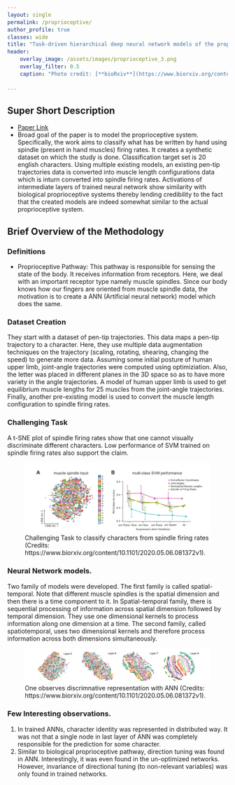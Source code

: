 ```yaml
---
layout: single
permalink: /proprioceptive/
author_profile: true
classes: wide
title: "Task-driven hierarchical deep neural network models of the proprioceptive pathway"
header:
    overlay_image: /assets/images/proprioceptive_3.png
    overlay_filter: 0.5
    caption: "Photo credit: [**bioRxiv**](https://www.biorxiv.org/content/10.1101/2020.05.06.081372v1)"

---
```


## Super Short Description
* [Paper Link](https://www.biorxiv.org/content/10.1101/2020.05.06.081372v1)
*  Broad goal of the paper is to model the proprioceptive system. Specifically, the work aims to classify what has be written by hand using spindle (present in hand muscles) firing rates. It creates a synthetic dataset on which the study is done.  Classification target set is 20 english characters. Using multiple existing models, an existing pen-tip trajectories data is converted into  muscle length configurations data which is inturn converted into spindle firing rates. Activations of intermediate layers of trained neural network show similarity with biological proprioceptive systems thereby lending credibility to the fact that the created models are indeed somewhat similar to the actual proprioceptive system.

## Brief Overview of the Methodology
### Definitions
* Proprioceptive Pathway: This pathway is responsible for sensing the state of the body. It receives information from receptors. Here, we deal with an important receptor type namely muscle spindles. Since our body knows how our fingers are oriented from muscle spindle data, the motivation is to create a ANN (Artificial neural network) model which does the same.

### Dataset Creation
They start with a dataset of pen-tip trajectories. This data maps a pen-tip trajectory to a character. Here, they use multiple data augmentation techniques on the trajectory (scaling, rotating, shearing, changing the speed) to generate more data. Assuming some initial posture of human upper limb, joint-angle trajectories were computed using optimiziation. Also, the letter was placed in different planes in the 3D space so as to have more variety in the angle trajectories.  A model of human upper limb is used to get equilibrium muscle lengths for 25 muscles from the joint-angle trajectories. Finally, another pre-existing model is used to convert the muscle length configuration to spindle firing rates.

### Challenging Task
A t-SNE plot of spindle firing rates show that one cannot visually discriminate different characters. Low performance of SVM trained on spindle firing rates also support the claim.
<figure>
    <a href="../assets/images/proprioceptive_1.png"><img src="../assets/images/proprioceptive_1.png"></a>
    <figcaption> Challenging Task to classify characters from spindle firing rates (Credits: https://www.biorxiv.org/content/10.1101/2020.05.06.081372v1).</figcaption>
</figure>

### Neural Network models.
Two family of models were developed. The first family is called spatial-temporal. Note that different muscle spindles is the spatial dimension and then there is a time component to it. In Spatial-temporal family, there is sequential processing of information across  spatial dimension followed by temporal dimension. They use one dimensional kernels to process information along one dimension at a time. The second family, called spatiotemporal, uses two dimensional kernels and therefore process information across both dimensions simultaneously.
<figure>
    <a href="../assets/images/proprioceptive_2.png"><img src="../assets/images/proprioceptive_2.png"></a>
    <figcaption> One observes discrimnative representation with ANN (Credits: https://www.biorxiv.org/content/10.1101/2020.05.06.081372v1).</figcaption>
</figure>

### Few Interesting observations.
1. In trained ANNs, character identity was represented in distributed way. It was not that a single node in last layer of ANN was completely responsible for the prediction for some character.
2. Similar to biological proprioceptive pathway, direction tuning was found in ANN. Interestingly, it was even found in the un-optimized networks. However, invariance of directional tuning (to non-relevant variables) was only found in trained networks.
